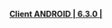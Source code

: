 **[Client ANDROID | 6.3.0 |](https://d2wztyirwsuyyo.cloudfront.net/ptpublic/bh3_global/20230112140102_YBGejWsFmQuwpZtn/20230104-153946-global_android_sim-Global-v6_3-final-c923000a5a31-3969-6.3.0-ASB-Win108-Agent2-1238.apk)**
